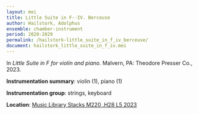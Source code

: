 ```yaml
---
layout: mei
title: Little Suite in F--IV. Berceuse
author: Hailstork, Adolphus
ensemble: chamber-instrument
period: 2020-2029
permalink: /hailstork-little_suite_in_f_iv_berceuse/
document: hailstork_little_suite_in_f_iv.mei
---
```


In *Little Suite in F for violin and piano.* Malvern, PA: Theodore Presser Co., 2023.

**Instrumentation summary**: violin (1), piano (1)

**Instrumentation group**: strings, keyboard

**Location**: <a href="https://tufts.primo.exlibrisgroup.com/permalink/01TUN_INST/1kc9gia/alma991019011681603851" target="_blank">Music Library Stacks M220 .H28 L5 2023</a>
